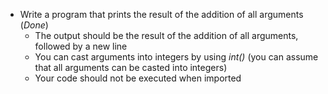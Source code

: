 -	Write a program that prints the result of the addition of all arguments (_*Done*_)
	-	The output should be the result of the addition of all arguments, followed by a new line
	-	You can cast arguments into integers by using _int()_ (you can assume that all arguments can be casted into integers)
	-	Your code should not be executed when imported
